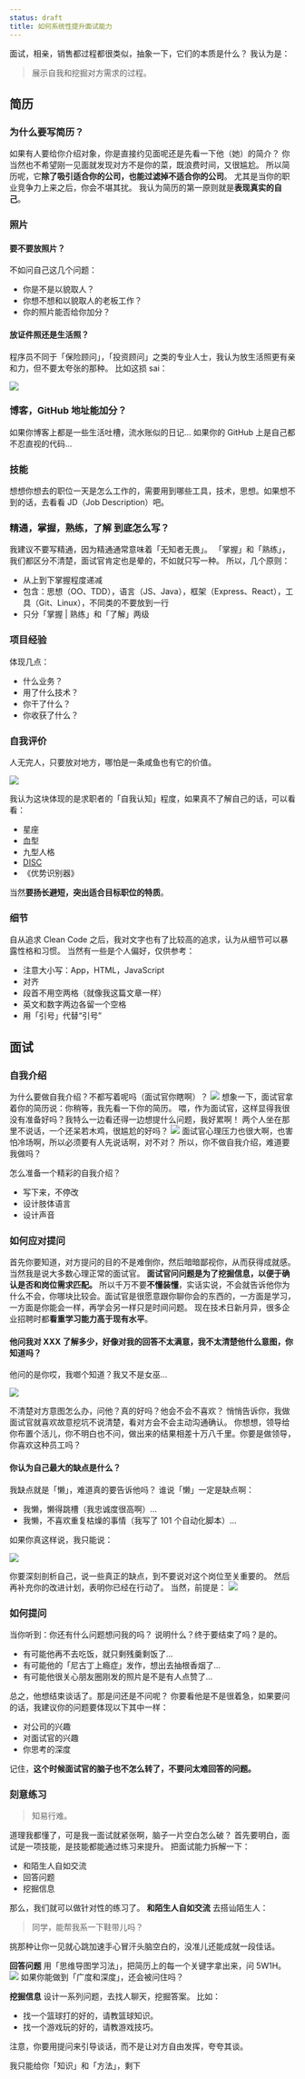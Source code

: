 ```yaml
---
status: draft
title: 如何系统性提升面试能力
---
```

面试，相亲，销售都过程都很类似，抽象一下，它们的本质是什么？
我认为是：
>展示自我和挖掘对方需求的过程。

## 简历
### 为什么要写简历？
如果有人要给你介绍对象，你是直接约见面呢还是先看一下他（她）的简介？
你当然也不希望刚一见面就发现对方不是你的菜，既浪费时间，又很尴尬。
所以简历呢，它**除了吸引适合你的公司，也能过滤掉不适合你的公司**。
尤其是当你的职业竞争力上来之后，你会不堪其扰。
我认为简历的第一原则就是**表现真实的自己**。

### 照片
#### 要不要放照片？
不如问自己这几个问题：
- 你是不是以貌取人？
- 你想不想和以貌取人的老板工作？
- 你的照片能否给你加分？
#### 放证件照还是生活照？
程序员不同于「保险顾问」，「投资顾问」之类的专业人士，我认为放生活照更有亲和力，但不要太夸张的那种。
比如这损 sai：

![](./_image/2016-09-09-11-14-55.jpg?r=41)

### 博客，GitHub 地址能加分？
如果你博客上都是一些生活吐槽，流水账似的日记...
如果你的 GitHub 上是自己都不忍直视的代码...

### 技能
想想你想去的职位一天是怎么工作的，需要用到哪些工具，技术，思想。如果想不到的话，去看看 JD（Job Description）吧。

### 精通，掌握，熟练，了解 到底怎么写？
我建议不要写精通，因为精通通常意味着「无知者无畏」。
「掌握」和「熟练」，我们都区分不清楚，面试官肯定也是晕的，不如就只写一种。
所以，几个原则：
- 从上到下掌握程度递减
- 包含：思想（OO、TDD），语言（JS、Java），框架（Express、React），工具（Git、Linux），不同类的不要放到一行
- 只分「掌握 | 熟练」和「了解」两级

### 项目经验
体现几点：
- 什么业务？
- 用了什么技术？
- 你干了什么？
- 你收获了什么？

### 自我评价
人无完人，只要放对地方，哪怕是一条咸鱼也有它的价值。

![](./_image/2016-09-09-11-31-35.jpg)

我认为这块体现的是求职者的「自我认知」程度，如果真不了解自己的话，可以看看：
- 星座
- 血型
- 九型人格
- [DISC](http://baike.baidu.com/link?url=WoefFPtwRyMJQU6fO3E4UVjXgPXh-1nub0oJkphYc0XxlcnKaoSYkuHILpLZIz3jhT3XQ_fiWrUwzqAnnmRoZK)
- 《优势识别器》

当然**要扬长避短，突出适合目标职位的特质**。

### 细节
自从追求 Clean Code 之后，我对文字也有了比较高的追求，认为从细节可以暴露性格和习惯。
当然有一些是个人偏好，仅供参考：
- 注意大小写：App，HTML，JavaScript
- 对齐
- 段首不用空两格（就像我这篇文章一样）
- 英文和数字两边各留一个空格
- 用「引号」代替“引号”

## 面试
### 自我介绍
为什么要做自我介绍？不都写着呢吗（面试官你瞎啊）？
![](./_image/2016-09-09-11-46-49.jpg)
想象一下，面试官拿着你的简历说：你稍等，我先看一下你的简历。
喂，作为面试官，这样显得我很没有准备好吗？我特么一边看还得一边想提什么问题，我好累啊！
两个人坐在那里不说话，一个还呆若木鸡，很尴尬的好吗？
![](./_image/2016-09-09-11-51-29.jpg)
面试官心理压力也很大啊，也害怕冷场啊，所以必须要有人先说话啊，对不对？
所以，你不做自我介绍，难道要我做吗？

怎么准备一个精彩的自我介绍？
- 写下来，不停改
- 设计肢体语言
- 设计声音

### 如何应对提问
首先你要知道，对方提问的目的不是难倒你，然后暗暗鄙视你，从而获得成就感。当然我是说大多数心理正常的面试官。
**面试官问问题是为了挖掘信息，以便于确认是否和岗位需求匹配。**
所以千万不要**不懂装懂**，实话实说，不会就告诉他你为什么不会，你哪块比较会。面试官是很愿意跟你聊你会的东西的，一方面是学习，一方面是你能会一样，再学会另一样只是时间问题。
现在技术日新月异，很多企业招聘时都**看重学习能力高于现有水平**。

#### 他问我对 XXX 了解多少，好像对我的回答不太满意，我不太清楚他什么意图，你知道吗？
他问的是你哎，我啷个知道？我又不是女巫...

![](./_image/2016-09-09-12-09-27.jpg)

不清楚对方意图怎么办，问他？真的好吗？他会不会不喜欢？
悄悄告诉你，我做面试官就喜欢故意挖坑不说清楚，看对方会不会主动沟通确认。
你想想，领导给你布置个活儿，你不明白也不问，做出来的结果相差十万八千里。你要是做领导，你喜欢这种员工吗？

#### 你认为自己最大的缺点是什么？
我缺点就是「懒」，难道真的要告诉他吗？
谁说「懒」一定是缺点啊：
- 我懒，懒得跳槽（我忠诚度很高啊）...
- 我懒，不喜欢重复枯燥的事情（我写了 101 个自动化脚本）...

如果你真这样说，我只能说：

![](./_image/2016-09-09-12-14-52.jpg)

你要深刻剖析自己，说一些真正的缺点，到不要说对这个岗位至关重要的。
然后再补充你的改进计划，表明你已经在行动了。
当然，前提是：
![](./_image/2016-09-09-12-17-58.jpg)

### 如何提问
当你听到：你还有什么问题想问我的吗？
说明什么？终于要结束了吗？是的。
- 有可能他再不去吃饭，就只剩残羹剩饭了...
- 有可能他的「尼古丁上瘾症」发作，想出去抽根香烟了...
- 有可能他很关心朋友圈刚发的照片是不是有人点赞了...

总之，他想结束谈话了。那是问还是不问呢？
你要看他是不是很着急，如果要问的话，我建议你的问题要体现以下其中一样：
- 对公司的兴趣
- 对面试官的兴趣
- 你思考的深度

记住，**这个时候面试官的脑子也不怎么转了，不要问太难回答的问题。**

### 刻意练习
>知易行难。

道理我都懂了，可是我一面试就紧张啊，脑子一片空白怎么破？
首先要明白，面试是一项技能，是技能都能通过练习来提升。
把面试能力拆解一下：
- 和陌生人自如交流
- 回答问题
- 挖掘信息

那么，我们就可以做针对性的练习了。
**和陌生人自如交流**
去搭讪陌生人：
>同学，能帮我系一下鞋带儿吗？

挑那种让你一见就心跳加速手心冒汗头脑空白的，没准儿还能成就一段佳话。

**回答问题**
用「思维导图学习法」，把简历上的每一个关键字拿出来，问 5W1H。
![](./_image/2016-09-09-12-40-06.jpg)
如果你能做到「广度和深度」，还会被问住吗？

**挖掘信息**
设计一系列问题，去找人聊天，挖掘答案。
比如：
- 找一个篮球打的好的，请教篮球知识。
- 找一个游戏玩的好的，请教游戏技巧。

注意，你要用提问来引导谈话，而不是让对方自由发挥，夸夸其谈。

我只能给你「知识」和「方法」，剩下